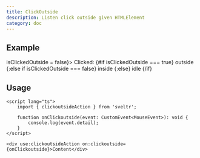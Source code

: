 ```yaml
---
title: ClickOutside
description: Listen click outside given HTMLElement
category: doc
---
```


<script lang="ts">
    import { Card, Text, clickoutsideAction } from 'sveltr';

    let isClickedOutside = undefined
    function onClickoutside(event: CustomEvent<MouseEvent>): void {
        isClickedOutside = true
    }
</script>

## Example

<Card>
<Card variant="outline" class="p-7">
<div  use:clickoutsideAction on:clickoutside={onClickoutside} on:click={() => isClickedOutside = false}>
<Text>
Clicked:
{#if isClickedOutside === true} 
<Text color="green">outside</Text>
{:else if isClickedOutside === false} 
<Text color="red">inside</Text>
{:else}
<Text disabled>idle</Text>
{/if}
</Text>
</div>
</Card>
</Card>

## Usage

```svelte
<script lang="ts">
    import { clickoutsideAction } from 'sveltr';

    function onClickoutside(event: CustomEvent<MouseEvent>): void {
        console.log(event.detail);
    }
</script>

<div use:clickoutsideAction on:clickoutside={onClickoutside}>Content</div>
```
